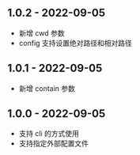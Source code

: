 ## 1.0.2 - 2022-09-05

- 新增 cwd 参数
- config 支持设置绝对路径和相对路径


## 1.0.1 - 2022-09-05

- 新增 contain 参数


## 1.0.0 - 2022-09-05

- 支持 cli 的方式使用
- 支持指定外部配置文件
